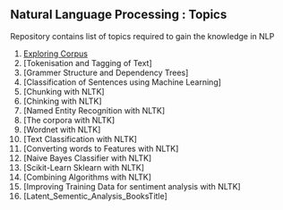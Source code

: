 ## Natural Language Processing : Topics

Repository contains list of topics required to gain the knowledge in NLP

1. [Exploring Corpus](https://www.google.com)
2. [Tokenisation and Tagging of Text]
3. [Grammer Structure and Dependency Trees]
4. [Classification of Sentences using Machine Learning]
5. [Chunking with NLTK]
6. [Chinking with NLTK]
7. [Named Entity Recognition with NLTK]
8. [The corpora with NLTK]
9. [Wordnet with NLTK]
10. [Text Classification with NLTK]
11. [Converting words to Features with NLTK]
12. [Naive Bayes Classifier with NLTK]
13. [Scikit-Learn Sklearn with NLTK]
14. [Combining Algorithms with NLTK]
15. [Improving Training Data for sentiment analysis with NLTK]
16. [Latent_Sementic_Analysis_BooksTitle]
